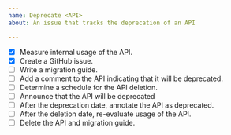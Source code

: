 ```yaml
---
name: Deprecate <API>
about: An issue that tracks the deprecation of an API

---
```


- [x] Measure internal usage of the API.
- [x] Create a GitHub issue.
- [ ] Write a migration guide.
- [ ] Add a comment to the API indicating that it will be deprecated.
- [ ] Determine a schedule for the API deletion.
- [ ] Announce that the API will be deprecated
- [ ] After the deprecation date, annotate the API as deprecated.
- [ ] After the deletion date, re-evaluate usage of the API.
- [ ] Delete the API and migration guide.

